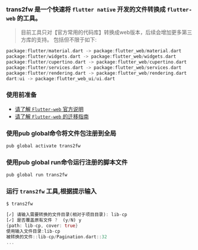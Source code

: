 ### trans2fw 是一个快速将 `flutter native`  开发的文件转换成 `flutter-web` 的工具。
> 目前工具只对【官方常用的代码库】转换成web版本，后续会增加更多第三方库的支持。
> 包括但不限于如下:
```dart
package:flutter/material.dart -> package:flutter_web/material.dart
package:flutter/widgets.dart -> package:flutter_web/widgets.dart
package:flutter/cupertino.dart -> package:flutter_web/cupertino.dart
package:flutter/services.dart -> package:flutter_web/services.dart
package:flutter/rendering.dart -> package:flutter_web/rendering.dart
dart:ui -> package:flutter_web_ui/ui.dart
```


### 使用前准备
- [请了解 `Flutter-web` 官方说明](https://github.com/flutter/flutter_web/blob/master/README.md)
- [请了解 `Flutter-web` 的迁移指南](https://github.com/flutter/flutter_web/blob/master/docs/migration_guide.md)

### 使用pub global命令将文件包注册到全局
```dart
pub global activate trans2fw
```

### 使用pub global run命令运行注册的脚本文件 
```dart
pub global run trans2fw
```

### 运行 `trans2fw` 工具,根据提示输入
```dart
$ trans2fw

[✓] 请输入需要转换的文件目录(相对于项目目录): lib-cp
[✓] 是否覆盖原有文件 ?  (y/N) y
{path: lib-cp, cover: true}
使用输入文件目录:lib-cp
被转换的文件::lib-cp/Pagination.dart::32
...
```
